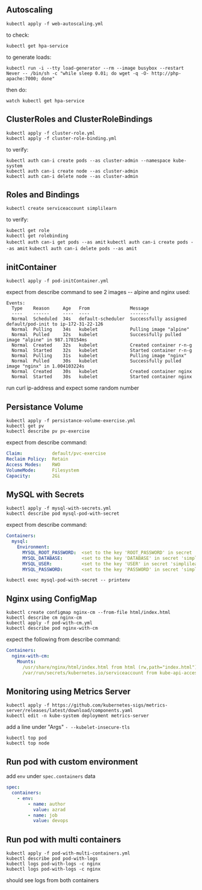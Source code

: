 ## Autoscaling
`kubectl apply -f web-autoscaling.yml`  

to check:

`kubectl get hpa-service`  

to generate loads:

`kubectl run -i --tty load-generator --rm --image busybox --restart Never -- /bin/sh -c "while sleep 0.01; do wget -q -O- http://php-apache:7000; done"`  

then do:

`watch kubectl get hpa-service`  

## ClusterRoles and ClusterRoleBindings
`kubectl apply -f cluster-role.yml`  
`kubectl apply -f cluster-role-binding.yml`  

to verify:

`kubectl auth can-i create pods --as cluster-admin --namespace kube-system`  
`kubectl auth can-i create node --as cluster-admin`  
`kubectl auth can-i delete node --as cluster-admin`

## Roles and Bindings
`kubectl create serviceaccount simplilearn`  

to verify:

`kubectl get role`  
`kubectl get rolebinding`  
`kubectl auth can-i get pods --as amit`
`kubectl auth can-i create pods --as amit`
`kubectl auth can-i delete pods --as amit`

## initContainer
`kubectl apply -f pod-initContainer.yml`  

expect from describe command to see 2 images -- alpine and nginx used:

```
Events:
  Type    Reason     Age   From               Message
  ----    ------     ----  ----               -------
  Normal  Scheduled  34s   default-scheduler  Successfully assigned default/pod-init to ip-172-31-22-126
  Normal  Pulling    34s   kubelet            Pulling image "alpine"
  Normal  Pulled     32s   kubelet            Successfully pulled image "alpine" in 987.178154ms
  Normal  Created    32s   kubelet            Created container r-n-g
  Normal  Started    32s   kubelet            Started container r-n-g
  Normal  Pulling    31s   kubelet            Pulling image "nginx"
  Normal  Pulled     30s   kubelet            Successfully pulled image "nginx" in 1.004103224s
  Normal  Created    30s   kubelet            Created container nginx
  Normal  Started    30s   kubelet            Started container nginx
```

run curl ip-address and expect some random number

## Persistance Volume
`kubectl apply -f persistance-volume-exercise.yml`  
`kubectl get pv`  
`kubectl describe pv pv-exercise` 

expect from describe command:

``` yaml
Claim:           default/pvc-exercise
Reclaim Policy:  Retain
Access Modes:    RWO
VolumeMode:      Filesystem
Capacity:        2Gi
```

## MySQL with Secrets
`kubectl apply -f mysql-with-secrets.yml`  
`kubectl describe pod mysql-pod-with-secret`

expect from describe command:

```yaml
Containers:
  mysql:
    Environment:
      MYSQL_ROOT_PASSWORD:  <set to the key 'ROOT_PASSWORD' in secret 'simplilearn-secret'>  Optional: false
      MYSQL_DATABASE:       <set to the key 'DATABASE' in secret 'simplilearn-secret'>       Optional: false
      MYSQL_USER:           <set to the key 'USER' in secret 'simplilearn-secret'>           Optional: false
      MYSQL_PASSWORD:       <set to the key 'PASSWORD' in secret 'simplilearn-secret'>       Optional: false
```

`kubectl exec mysql-pod-with-secret -- printenv`

## Nginx using ConfigMap
`kubectl create configmap nginx-cm --from-file html/index.html`  
`kubectl describe cm nginx-cm`  
`kubectl apply -f pod-with-cm.yml`  
`kubectl describe pod nginx-with-cm`

expect the following from describe command:

```yaml
Containers:
  nginx-with-cm:
    Mounts:
      /usr/share/nginx/html/index.html from html (rw,path="index.html")
      /var/run/secrets/kubernetes.io/serviceaccount from kube-api-access-ln254 (ro)
```

## Monitoring using Metrics Server
`kubectl apply -f https://github.com/kubernetes-sigs/metrics-server/releases/latest/download/components.yaml`  
`kubectl edit -n kube-system deployment metrics-server`

add a line under "Args"
`- --kubelet-insecure-tls`

`kubectl top pod`  
`kubectl top node`

## Run pod with custom environment

add `env` under `spec.containers` data

```yaml
spec:
  containers:
    - env:
        - name: author
          value: azrad
        - name: job
          value: devops
```

## Run pod with multi containers
`kubectl apply -f pod-with-multi-containers.yml`  
`kubectl describe pod pod-with-logs`  
`kubectl logs pod-with-logs -c nginx`  
`kubectl logs pod-with-logs -c nginx`

should see logs from both containers

